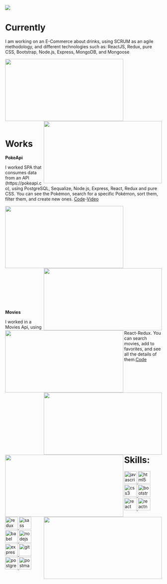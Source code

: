 <img src= "https://user-images.githubusercontent.com/74629753/140512972-e6cae103-9c9d-4129-8553-14de935356b8.png"/>
<h1>Currently</h1>
<p>I am working on an E-Commerce about drinks, using SCRUM as an agile methodology, and different technologies such as: ReactJS, Redux, pure CSS, Bootstrap, Node.js, Express, MongoDB, and Mongoose</p>
<img align="left" src= "https://user-images.githubusercontent.com/74629753/140514947-5115af1e-445e-4fcd-9305-50bdb1670e4a.png" height="200px" width="380px" /> <img align="right" src= "https://user-images.githubusercontent.com/74629753/140514972-86640b79-94eb-45dd-abaf-3004885b19fc.png" height="200px" width="380px" />
<br></br><br></br><br></br>
<br></br><br></br><br></br>
<h1>Works</h1>
<b>PokeApi</b>
<p>I worked SPA that consumes data from an API (https://pokeapi.co), using PostgreSQL, Sequalize, Node.js, Express, React, Redux and pure CSS. You can see the Pokémon, search for a specific Pokémon, sort them, filter them, and create new ones. <a href="https://github.com/davidheredia25/PI-Pokemon-FT17a">Code</a>-<a href="https://www.youtube.com/watch?v=e9-TloUKjIw">Video</a></p>
<img align="left" src= "https://user-images.githubusercontent.com/74629753/140519463-82e89d31-fcdb-4a90-855d-62bd70ad1015.png" height="200px" width="380px" /> <img align="right" src= "https://user-images.githubusercontent.com/74629753/140519511-9007c78c-f2b0-46c8-a031-c3c0d42bdbcc.png" height="200px" width="380px" />
<img align="left" src= "https://user-images.githubusercontent.com/74629753/140519527-b46f5036-697f-4236-9701-40d6df76050c.png" height="200px" width="380px" /> <img align="right" src= "https://user-images.githubusercontent.com/74629753/140519551-b2c01e05-aade-46ae-a3fe-c465f31dc609.png" height="200px" width="380px" />
<br></br><br></br><br></br>
<br></br><br></br><br></br>
<br></br><br></br><br></br>


<b>Movies</b>
<p>I worked in a Movies Api, using React-Redux. You can search movies, add to favorites, and see all the details of them.<a href="https://github.com/davidheredia25/Movies-app">Code</a></p>
<img align="left" src= "https://user-images.githubusercontent.com/74629753/140525504-1274b777-5410-4b14-8db6-856c7b0b387f.PNG" height="200px" width="380px" /> <img align="right" src= "https://user-images.githubusercontent.com/74629753/140525524-bb3ca561-689c-4368-87e8-dc549e9ad885.PNG" height="200px" width="380px" />
<br></br><br></br><br></br>
<br></br><br></br><br></br>



<h1 align="left">Skills:</h1>
<p align="left">  <a href="https://developer.mozilla.org/en-US/docs/Web/JavaScript" target="_blank"> <img src="https://upload.wikimedia.org/wikipedia/commons/thumb/9/99/Unofficial_JavaScript_logo_2.svg/1024px-Unofficial_JavaScript_logo_2.svg.png" alt="javascript" width="40" height="40"/> </a> 
<a href="https://www.w3.org/html/" target="_blank"> <img src="https://upload.wikimedia.org/wikipedia/commons/thumb/3/38/HTML5_Badge.svg/600px-HTML5_Badge.svg.png" alt="html5" width="40" height="40"/> </a>
<a href="https://www.w3schools.com/css/" target="_blank"> <img src="https://cdn4.iconfinder.com/data/icons/social-media-logos-6/512/121-css3-512.png" alt="css3" width="40" height="40"/> </a> 
<a href="https://getbootstrap.com" target="_blank"> <img src="https://upload.wikimedia.org/wikipedia/commons/thumb/b/b2/Bootstrap_logo.svg/1024px-Bootstrap_logo.svg.png" alt="bootstrap" width="40" height="40"/> </a> 
<a href="https://reactjs.org/" target="_blank"> <img src="https://seeklogo.com/images/R/react-logo-7B3CE81517-seeklogo.com.png" alt="react" width="40" height="40"/> </a> 
<a href="https://reactnative.dev/" target="_blank"> <img src="https://reactnative.dev/img/header_logo.svg" alt="reactnative" width="40" height="40"/> </a> 
<a href="https://redux.js.org" target="_blank"> <img src="https://seeklogo.com/images/R/redux-logo-9CA6836C12-seeklogo.com.png" alt="redux" width="40" height="40"/> </a> <a href="https://sass-lang.com" target="_blank"> <img src="https://upload.wikimedia.org/wikipedia/commons/thumb/9/96/Sass_Logo_Color.svg/1280px-Sass_Logo_Color.svg.png" alt="sass" width="40" height="40"/> </a>
<a href="https://babeljs.io/" target="_blank"> <img src="https://www.vectorlogo.zone/logos/babeljs/babeljs-icon.svg" alt="babel" width="40" height="40"/> </a>
<a href="https://nodejs.org" target="_blank"> <img src="https://cdn.pixabay.com/photo/2015/04/23/17/41/node-js-736399_960_720.png" alt="nodejs" height="40"/> </a>
<a href="https://expressjs.com" target="_blank"> <img src="https://i.cloudup.com/zfY6lL7eFa-3000x3000.png" alt="express" height="40"/> </a> 
<a href="https://git-scm.com/" target="_blank"> <img src="https://www.vectorlogo.zone/logos/git-scm/git-scm-icon.svg" alt="git" width="40" height="40"/> </a> 
<a href="https://www.postgresql.org" target="_blank"> <img src="https://upload.wikimedia.org/wikipedia/commons/thumb/2/29/Postgresql_elephant.svg/1200px-Postgresql_elephant.svg.png" alt="postgresql" width="40" height="40"/> </a> 
<a href="https://postman.com" target="_blank"> <img src="https://www.vectorlogo.zone/logos/getpostman/getpostman-icon.svg" alt="postman" width="40" height="40"/> </a> 

